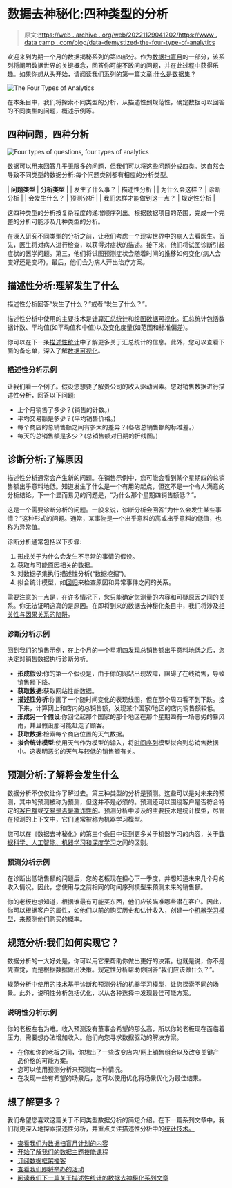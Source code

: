 # 数据去神秘化:四种类型的分析

> 原文:[https://web . archive . org/web/20221129041202/https://www . data camp . com/blog/data-demystized-the-four-type-of-analytics](https://web.archive.org/web/20221129041202/https://www.datacamp.com/blog/data-demystified-the-four-types-of-analytics)

欢迎来到为期一个月的数据揭秘系列的第四部分。作为[数据扫盲月](https://web.archive.org/web/20220926064314/https://www.datacamp.com/data-literacy-month/)的一部分，该系列将阐明数据世界的关键概念，回答你可能不敢问的问题，并在此过程中获得乐趣。如果你想从头开始，请阅读我们系列的第一篇文章:[什么是数据集](https://web.archive.org/web/20220926064314/https://www.datacamp.com/blog/data-demystified-what-exactly-is-data)？

![The Four Types of Analytics](../Images/01c7a77d3efd67e61ef13222dca0d2a4.png)

在本条目中，我们将探索不同类型的分析，从描述性到规范性，确定数据可以回答的不同类型的问题，概述示例等。

## 四种问题，四种分析

![Four types of questions, four types of analytics](../Images/cceda69aa9d365150115cef28ba0f567.png)

数据可以用来回答几乎无限多的问题，但我们可以将这些问题分成四类。这自然会导致不同类型的数据分析:每个问题类别都有相应的分析类型。

| **问题类型** | **分析类型** |
| 发生了什么事？ | 描述性分析 |
| 为什么会这样？ | 诊断分析 |
| 会发生什么？ | 预测分析 |
| 我们怎样才能做到这一点？ | 规定性分析 |

这四种类型的分析按复杂程度的递增顺序列出。根据数据项目的范围，完成一个完整的分析可能涉及几种类型的分析。

在深入研究不同类型的分析之前，让我们考虑一个现实世界中的病人去看医生。首先，医生将对病人进行检查，以获得对症状的描述。接下来，他们将试图诊断引起症状的医学问题。第三，他们将试图预测症状会随着时间的推移如何变化(病人会变好还是变坏)。最后，他们会为病人开出治疗方案。

## 描述性分析:理解发生了什么

描述性分析回答“发生了什么？”或者“发生了什么？”。

描述性分析中使用的主要技术是[计算汇总统计](https://web.archive.org/web/20220926064314/https://www.datacamp.com/courses/introduction-to-statistics)和[绘图数据可视化](https://web.archive.org/web/20220926064314/https://www.datacamp.com/courses/data-visualization-for-everyone)。汇总统计包括数据计数、平均值(如平均值和中值)以及变化度量(如范围和标准偏差)。

你可以在下一条[描述性统计](https://web.archive.org/web/20220926064314/https://www.datacamp.com/blog/data-demystified-an-overview-of-descriptive-statistics)中了解更多关于汇总统计的信息。此外，您可以查看下面的备忘单，深入了解[数据可视化](https://web.archive.org/web/20220926064314/https://www.datacamp.com/cheat-sheet/data-viz-cheat-sheet)。

### 描述性分析示例

让我们看一个例子。假设您想要了解贵公司的收入驱动因素。您对销售数据进行描述性分析，回答以下问题:

*   上个月销售了多少？(销售的计数。)
*   平均交易额是多少？(平均销售价格。)
*   每个商店的总销售额之间有多大的差异？(各店总销售额的标准差。)
*   每天的总销售额是多少？(总销售额对日期的折线图。)

## 诊断分析:了解原因

描述性分析通常会产生新的问题。在销售示例中，您可能会看到某个星期四的总销售额出乎意料地低。知道发生了什么是一个有用的起点，但这不是一个令人满意的分析结论。下一个显而易见的问题是，“为什么那个星期四销售额低？”。

这是一个需要诊断分析的问题。一般来说，诊断分析会回答“为什么会发生某些事情？”这种形式的问题。通常，某事物是一个出乎意料的高或出乎意料的低值，也称为异常值。

诊断分析通常包括以下步骤:

1.  形成关于为什么会发生不寻常的事情的假设。
2.  获取与可能原因相关的数据。
3.  对数据子集执行描述性分析(“数据挖掘”)。
4.  拟合统计模型，如[回归](https://web.archive.org/web/20220926064314/https://www.datacamp.com/courses/introduction-to-regression-in-r)来检查原因和异常事件之间的关系。

需要注意的一点是，在许多情况下，您只能确定您测量的内容和可疑原因之间的关系。你无法证明这真的是原因。在即将到来的数据去神秘化条目中，我们将涉及[相关性与因果关系的陷阱](https://web.archive.org/web/20220926064314/https://www.datacamp.com/blog/data-demystified-correlation-vs-causation)。

### 诊断分析示例

回到我们的销售示例，在上个月的一个星期四发现总销售额出乎意料地低之后，您决定对销售数据执行诊断分析。

*   **形成假设**:你的第一个假设是，由于你的网站出现故障，阻碍了在线销售，导致销售额下降。
*   **获取数据**:获取网站性能数据。
*   **描述性分析**:你画了一个随时间变化的表现线图，但在那个周四看不到下跌。接下来，计算网上和店内的总销售额，发现某个国家/地区的店内销售额较低。
*   **形成另一个假设**:你回忆起那个国家的那个地区在那个星期四有一场恶劣的暴风雨，并且假设那可能赶走了顾客。
*   **获取数据**:检索每个商店位置的天气数据。
*   **拟合统计模型**:使用天气作为模型的输入，将[时间序列](https://web.archive.org/web/20220926064314/https://www.datacamp.com/courses/time-series-analysis-in-python)模型拟合到总销售数据中。这表明恶劣的天气与较低的销售额有关。

## 预测分析:了解将会发生什么

数据分析不仅仅让你了解过去。第三种类型的分析是预测。这些可以是对未来的预测，其中的预测被称为预测，但这并不是必须的。预测还可以围绕客户是否符合特定的[客户群](https://web.archive.org/web/20220926064314/https://www.datacamp.com/courses/customer-segmentation-in-python)或[交易是否是欺诈性的](https://web.archive.org/web/20220926064314/https://www.datacamp.com/courses/fraud-detection-in-python)。预测分析中涉及的主要技术是统计模型，尽管在预测的上下文中，它们通常被称为机器学习模型。

您可以在《数据去神秘化》的第三个条目中读到更多关于机器学习的内容，关于[数据科学、人工智能、机器学习和深度学习](https://web.archive.org/web/20220926064314/https://www.datacamp.com/data-demystified-the-difference-between-data-science-machine-learning-deep-learning-and-artificial-intelligence)之间的区别。

### 预测分析示例

在诊断出低销售额的问题后，您的老板现在担心下一季度，并想知道未来几个月的收入情况。因此，您使用与之前相同的时间序列模型来预测未来的销售额。

你的老板也想知道，根据谁最有可能买东西，他们应该瞄准哪些潜在客户。因此，你可以根据客户的属性，如他们以前的购买历史和估计收入，创建一个[机器学习模型](https://web.archive.org/web/20220926064314/https://www.datacamp.com/tracks/marketing-analytics-with-python)，来预测他们购买的概率。

## 规范分析:我们如何实现它？

数据分析的一大好处是，你可以用它来帮助你做出更好的决策。也就是说，你不是凭直觉，而是根据数据做出决策。规定性分析帮助你回答“我们应该做什么？”。

规范分析中使用的技术基于诊断和预测分析的机器学习模型，让您探索不同的场景。此外，说明性分析包括优化，以从各种选择中发现最佳可能方案。

### 说明性分析示例

你的老板左右为难。收入预测没有董事会希望的那么高，所以你的老板现在面临着压力，需要想办法增加收入。他们向您寻求数据驱动的解决方案。

*   在你和你的老板之间，你想出了一些改变店内/网上销售组合以及改变关键产品价格的可能方案。
*   您可以使用预测分析来预测每一种情况。
*   在发现一些有希望的场景后，您可以使用优化将场景优化为最佳结果。

## 想了解更多？

我们希望您喜欢这篇关于不同类型数据分析的简短介绍。在下一篇系列文章中，我们将更深入地探索描述性分析，并重点关注描述性分析中的[统计技术。](https://web.archive.org/web/20220926064314/https://www.datacamp.com/blog/data-demystified-an-overview-of-descriptive-statistics)

*   [查看我们为数据扫盲月计划的内容](https://web.archive.org/web/20220926064314/https://www.datacamp.com/data-literacy-month/)
*   [开始了解我们的数据主题技能课程](https://web.archive.org/web/20220926064314/https://www.datacamp.com/tracks/understanding-data-topics)
*   [订阅数据框架播客](https://web.archive.org/web/20220926064314/https://www.datacamp.com/podcast)
*   [查看我们即将举办的活动](https://web.archive.org/web/20220926064314/https://www.datacamp.com/webinars)
*   [阅读我们下一篇关于描述性统计的数据去神秘化系列文章](https://web.archive.org/web/20220926064314/https://www.datacamp.com/blog/data-demystified-an-overview-of-descriptive-statistics)